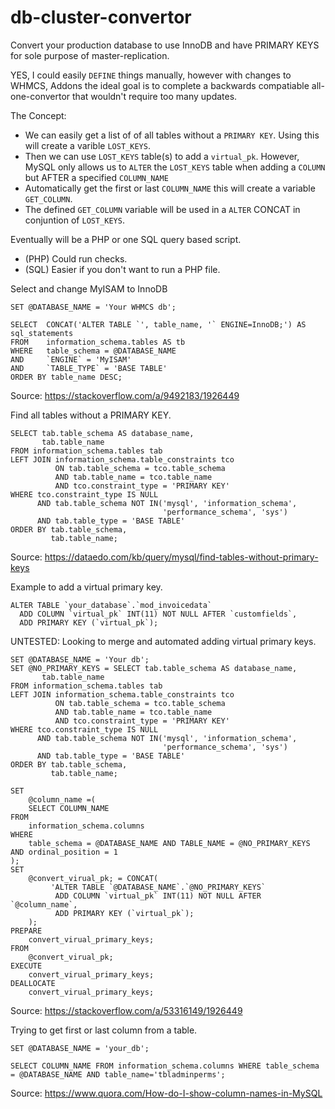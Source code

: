 # db-cluster-convertor
Convert your production database to use InnoDB and have PRIMARY KEYS for sole purpose of master-replication.

YES, I could easily `DEFINE` things manually, however with changes to WHMCS, Addons the ideal goal is to complete a backwards compatiable all-one-convertor that wouldn't require too many updates.


The Concept:
- We can easily get a list of of all tables without a `PRIMARY KEY`. Using this will create a varible `LOST_KEYS`.
- Then we can use `LOST_KEYS` table(s) to add a `virtual_pk`. However, MySQL only allows us to `ALTER` the `LOST_KEYS` table when adding a `COLUMN` but AFTER a specified `COLUMN_NAME`
- Automatically get the first or last `COLUMN_NAME` this will create a variable `GET_COLUMN`.
- The defined `GET_COLUMN` variable will be used in a `ALTER` CONCAT in conjuntion of `LOST_KEYS`.

Eventually will be a PHP or one SQL query based script.
- (PHP) Could run checks.
- (SQL) Easier if you don't want to run a PHP file.

Select and change MyISAM to InnoDB
```
SET @DATABASE_NAME = 'Your WHMCS db';

SELECT  CONCAT('ALTER TABLE `', table_name, '` ENGINE=InnoDB;') AS sql_statements
FROM    information_schema.tables AS tb
WHERE   table_schema = @DATABASE_NAME
AND     `ENGINE` = 'MyISAM'
AND     `TABLE_TYPE` = 'BASE TABLE'
ORDER BY table_name DESC;
```
Source: https://stackoverflow.com/a/9492183/1926449


Find all tables without a PRIMARY KEY.
```
SELECT tab.table_schema AS database_name,
       tab.table_name
FROM information_schema.tables tab
LEFT JOIN information_schema.table_constraints tco
          ON tab.table_schema = tco.table_schema
          AND tab.table_name = tco.table_name
          AND tco.constraint_type = 'PRIMARY KEY'
WHERE tco.constraint_type IS NULL
      AND tab.table_schema NOT IN('mysql', 'information_schema', 
                                  'performance_schema', 'sys')
      AND tab.table_type = 'BASE TABLE'
ORDER BY tab.table_schema,
         tab.table_name;
```
Source: https://dataedo.com/kb/query/mysql/find-tables-without-primary-keys


Example to add a virtual primary key.
```
ALTER TABLE `your_database`.`mod_invoicedata`   
  ADD COLUMN `virtual_pk` INT(11) NOT NULL AFTER `customfields`, 
  ADD PRIMARY KEY (`virtual_pk`);
```


UNTESTED: Looking to merge and automated adding virtual primary keys.
```
SET @DATABASE_NAME = 'Your db';
SET @NO_PRIMARY_KEYS = SELECT tab.table_schema AS database_name,
       tab.table_name
FROM information_schema.tables tab
LEFT JOIN information_schema.table_constraints tco
          ON tab.table_schema = tco.table_schema
          AND tab.table_name = tco.table_name
          AND tco.constraint_type = 'PRIMARY KEY'
WHERE tco.constraint_type IS NULL
      AND tab.table_schema NOT IN('mysql', 'information_schema', 
                                  'performance_schema', 'sys')
      AND tab.table_type = 'BASE TABLE'
ORDER BY tab.table_schema,
         tab.table_name;
         
SET
    @column_name =(
    SELECT COLUMN_NAME
FROM
    information_schema.columns
WHERE
    table_schema = @DATABASE_NAME AND TABLE_NAME = @NO_PRIMARY_KEYS AND ordinal_position = 1
);
SET
    @convert_virual_pk; = CONCAT(
         'ALTER TABLE `@DATABASE_NAME`.`@NO_PRIMARY_KEYS`
          ADD COLUMN `virtual_pk` INT(11) NOT NULL AFTER `@column_name`, 
          ADD PRIMARY KEY (`virtual_pk`);
    );
PREPARE
    convert_virual_primary_keys;
FROM
    @convert_virual_pk;
EXECUTE
    convert_virual_primary_keys;
DEALLOCATE
    convert_virual_primary_keys;
```
Source: https://stackoverflow.com/a/53316149/1926449


Trying to get first or last column from a table.
```
SET @DATABASE_NAME = 'your_db';

SELECT COLUMN_NAME FROM information_schema.columns WHERE table_schema = @DATABASE_NAME AND table_name='tbladminperms';
```
Source: https://www.quora.com/How-do-I-show-column-names-in-MySQL
